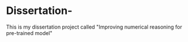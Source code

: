 # Dissertation-
This is my dissertation project called "Improving numerical reasoning for pre-trained model"
